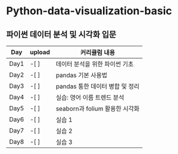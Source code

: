 # Python-data-visualization-basic
## 파이썬 데이터 분석 및 시각화 입문
| Day | upload | 커리큘럼 내용
| ---- | -- | -----------------|
| Day1 | -[ ] | 데이터 분석을 위한 파이썬 기초
| Day2 | -[ ] | pandas 기본 사용법
| Day3 | -[ ] | pandas 통한 데이터 병합 및 정리
| Day4 | -[ ] | 실습: 영어 이름 트렌드 분석
| Day5 | -[ ] | seaborn과 folium 활용한 시각화
| Day6 | -[ ] | 실습 1
| Day7 | -[ ] | 실습 2
| Day8 | -[ ] | 실습 3
